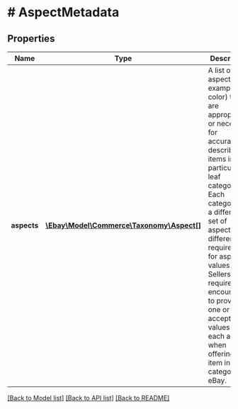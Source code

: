 # # AspectMetadata

## Properties

Name | Type | Description | Notes
------------ | ------------- | ------------- | -------------
**aspects** | [**\Ebay\Model\Commerce\Taxonomy\Aspect[]**](Aspect.md) | A list of item aspects (for example, color) that are appropriate or necessary for accurately describing items in a particular leaf category. Each category has a different set of aspects and different requirements for aspect values. Sellers are required or encouraged to provide one or more acceptable values for each aspect when offering an item in that category on eBay. | [optional]

[[Back to Model list]](../../README.md#models) [[Back to API list]](../../README.md#endpoints) [[Back to README]](../../README.md)
